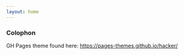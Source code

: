 ```yaml
---
layout: home
---
```


### Colophon
GH Pages theme found here: <a
href="https://pages-themes.github.io/hacker/">https://pages-themes.github.io/hacker/</a>

